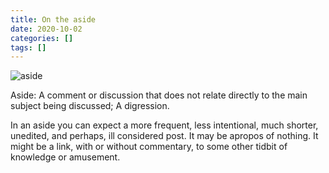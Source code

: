 ```yaml
---
title: On the aside
date: 2020-10-02
categories: []
tags: []
---
```


![aside](/img/aside.png)

Aside: A comment or discussion that does not relate directly to the main subject being discussed; A digression.

In an aside you can expect a more frequent, less intentional, much shorter, unedited, and perhaps, ill considered post. It may be apropos of nothing. It might be a link, with or without commentary, to some other tidbit of knowledge or amusement.
